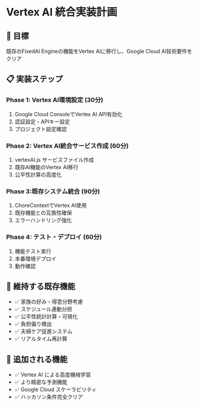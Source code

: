 # Vertex AI 統合実装計画

## 🎯 目標
既存のFixedAI Engineの機能をVertex AIに移行し、Google Cloud AI技術要件をクリア

## 📋 実装ステップ

### Phase 1: Vertex AI環境設定 (30分)
1. Google Cloud ConsoleでVertex AI API有効化
2. 認証設定・APIキー設定
3. プロジェクト設定確認

### Phase 2: Vertex AI統合サービス作成 (60分)
1. vertexAI.js サービスファイル作成
2. 既存AI機能のVertex AI移行
3. 公平性計算の高度化

### Phase 3:既存システム統合 (90分)
1. ChoreContextでVertex AI使用
2. 既存機能との互換性確保
3. エラーハンドリング強化

### Phase 4: テスト・デプロイ (60分)
1. 機能テスト実行
2. 本番環境デプロイ
3. 動作確認

## 🎯 維持する既存機能
- ✅ 家族の好み・得意分野考慮
- ✅ スケジュール連動分担
- ✅ 公平性統計計算・可視化
- ✅ 負担偏り検出
- ✅ 夫婦ケア促進システム
- ✅ リアルタイム再計算

## 🚀 追加される機能
- ✅ Vertex AI による高度機械学習
- ✅ より精密な予測機能
- ✅ Google Cloud スケーラビリティ
- ✅ ハッカソン条件完全クリア
